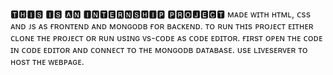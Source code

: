 🆃🅷🅸🆂 🅸🆂 🅰🅽 🅸🅽🆃🅴🆁🅽🆂🅷🅸🅿 🅿🆁🅾🅹🅴🅲🆃 ᴍᴀᴅᴇ ᴡɪᴛʜ ʜᴛᴍʟ, ᴄss ᴀɴᴅ ᴊs ᴀs ғʀᴏɴᴛᴇɴᴅ ᴀɴᴅ ᴍᴏɴɢᴏᴅʙ ғᴏʀ ʙᴀᴄᴋᴇɴᴅ.
ᴛᴏ ʀᴜɴ ᴛʜɪs ᴘʀᴏᴊᴇᴄᴛ ᴇɪᴛʜᴇʀ ᴄʟᴏɴᴇ ᴛʜᴇ ᴘʀᴏᴊᴇᴄᴛ ᴏʀ ʀᴜɴ ᴜsɪɴɢ ᴠs-ᴄᴏᴅᴇ ᴀs ᴄᴏᴅᴇ ᴇᴅɪᴛᴏʀ.
ғɪʀsᴛ ᴏᴘᴇɴ ᴛʜᴇ ᴄᴏᴅᴇ ɪɴ ᴄᴏᴅᴇ ᴇᴅɪᴛᴏʀ ᴀɴᴅ ᴄᴏɴɴᴇᴄᴛ ᴛᴏ ᴛʜᴇ ᴍᴏɴɢᴏᴅʙ ᴅᴀᴛᴀʙᴀsᴇ.
ᴜsᴇ ʟɪᴠᴇsᴇʀᴠᴇʀ ᴛᴏ ʜᴏsᴛ ᴛʜᴇ ᴡᴇʙᴘᴀɢᴇ.
